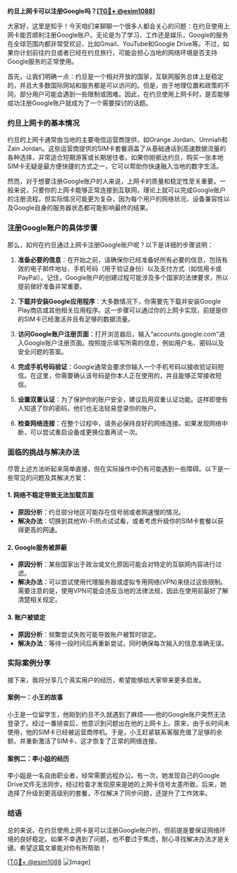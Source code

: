 **约旦上网卡可以注册Google吗？[[TG💪+ @esim1088](https://t.me/s/esim1088)]**

大家好，这里是知乎！今天咱们来聊聊一个很多人都会关心的问题：在约旦使用上网卡能否顺利注册Google账户。无论是为了学习、工作还是娱乐，Google的服务在全球范围内都非常受欢迎，比如Gmail、YouTube和Google Drive等。不过，如果你计划前往约旦或者已经在约旦旅行，可能会担心当地的网络环境是否支持Google服务的正常使用。

首先，让我们明确一点：约旦是一个相对开放的国家，互联网服务总体上是稳定的，并且大多数国际网站和服务都是可以访问的。但是，由于地理位置和政策的不同，部分用户可能会遇到一些限制或困难。因此，在约旦使用上网卡时，是否能够成功注册Google账户就成为了一个需要探讨的话题。

### 约旦上网卡的基本情况

约旦的上网卡通常由当地的主要电信运营商提供，如Orange Jordan、Umniah和Zain Jordan。这些运营商提供的SIM卡套餐涵盖了从基础通话到高速数据流量的各种选择，非常适合短期游客或长期居住者。如果你刚抵达约旦，购买一张本地SIM卡无疑是最方便快捷的方式之一，它可以帮助你快速融入当地的数字生活。

然而，对于想要注册Google账户的人来说，上网卡的质量和稳定性至关重要。一般来说，只要你的上网卡能够正常连接到互联网，理论上就可以完成Google账户的注册流程。但实际情况可能更为复杂，因为每个用户的网络状况、设备兼容性以及Google自身的服务器状态都可能影响最终的结果。

### 注册Google账户的具体步骤

那么，如何在约旦通过上网卡注册Google账户呢？以下是详细的步骤说明：

1. **准备必要的信息**：在开始之前，请确保你已经准备好所有必要的信息，包括有效的电子邮件地址、手机号码（用于验证身份）以及支付方式（如信用卡或PayPal）。记住，Google账户的创建过程可能涉及多个国家的法律要求，所以提前做好准备非常重要。

2. **下载并安装Google应用程序**：大多数情况下，你需要先下载并安装Google Play商店或其他相关应用程序。这一步骤可以通过你的上网卡实现，前提是你的SIM卡已经激活并且有足够的数据流量。

3. **访问Google账户注册页面**：打开浏览器后，输入“accounts.google.com”进入Google账户注册页面。按照提示填写所需的信息，例如用户名、密码以及安全问题的答案。

4. **完成手机号码验证**：Google通常会要求你输入一个手机号码以接收验证码短信。在这里，你需要确认该号码是你本人正在使用的，并且能够正常接收短信。

5. **设置双重认证**：为了保护你的账户安全，建议启用双重认证功能。这样即使有人知道了你的密码，他们也无法轻易登录你的账户。

6. **检查网络连接**：在整个过程中，请务必保持良好的网络连接。如果发现网络中断，可以尝试重启设备或更换位置再试一次。

### 面临的挑战与解决办法

尽管上述方法听起来简单直接，但在实际操作中仍有可能遇到一些障碍。以下是一些常见的问题及其解决方案：

#### 1. 网络不稳定导致无法加载页面
- **原因分析**：约旦部分地区可能存在信号弱或者网速慢的情况。
- **解决办法**：切换到其他Wi-Fi热点试试看，或者考虑升级你的SIM卡套餐以获得更高的网速。

#### 2. Google服务被屏蔽
- **原因分析**：某些国家出于政治或文化原因可能会对特定的互联网内容进行过滤。
- **解决办法**：可以尝试使用代理服务器或虚拟专用网络(VPN)来绕过这些限制。需要注意的是，使用VPN可能会违反当地的法律法规，因此在使用前最好了解清楚相关规定。

#### 3. 账户被锁定
- **原因分析**：频繁尝试失败可能导致账户被暂时锁定。
- **解决办法**：等待一段时间后再重新尝试，同时确保每次输入的信息准确无误。

### 实际案例分享

接下来，我将分享几个真实用户的经历，希望能够给大家带来更多启发。

#### 案例一：小王的故事
小王是一位留学生，他刚到约旦不久就遇到了麻烦——他的Google账户突然无法登录了。经过一番排查后，他意识到问题出在他的上网卡上。原来，由于长时间未使用，他的SIM卡已经被运营商停机。于是，小王赶紧联系客服充值了足够的余额，并重新激活了SIM卡，这才恢复了正常的网络连接。

#### 案例二：李小姐的经历
李小姐是一名自由职业者，经常需要远程办公。有一次，她发现自己的Google Drive文件无法同步，经过检查才发现原来是她的上网卡信号太差所致。后来，她选择了升级到更高级别的套餐，不仅解决了同步问题，还提升了工作效率。

### 结语

总的来说，在约旦使用上网卡是可以注册Google账户的，但前提是要保证网络环境的良好稳定。如果不幸遇到了问题，也不要过于焦虑，耐心寻找解决办法才是关键。希望这篇文章能对你有所帮助！

[[TG💪+ @esim1088](https://t.me/s/esim1088) ![Image](https://i.postimg.cc/4NQfJmqS/Snipaste-2025-05-13-00-14-12.png)]